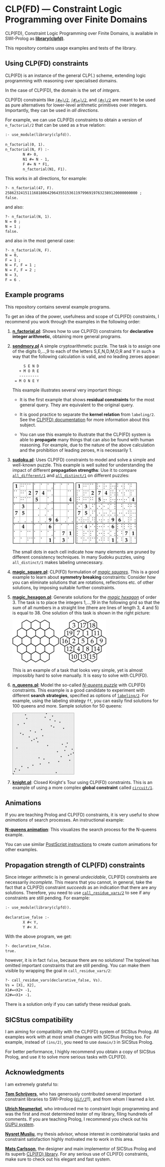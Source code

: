 # CLP(FD) &mdash; Constraint Logic Programming over Finite Domains

CLP(FD), Constraint Logic Programming over Finite Domains, is
available in SWI-Prolog as
**[library(clpfd)](http://www.swi-prolog.org/man/clpfd.html)**.

This repository contains usage examples and tests of the library.

## Using CLP(FD) constraints

CLP(FD) is an instance of the general CLP(.) scheme, extending logic
programming with reasoning over specialised domains.

In the case of CLP(FD), the domain is the set of _integers_.

CLP(FD) constraints like
[`(#=)/2`](http://www.swi-prolog.org/pldoc/doc_for?object=%23%3D%20/%202),
[`(#\=)/2`](http://www.swi-prolog.org/pldoc/doc_for?object=%23%5C%3D%20/%202),
and
[`(#<)/2`](http://www.swi-prolog.org/pldoc/doc_for?object=%23%3C%20/%202)
are meant to be used as pure alternatives for lower-level arithmetic
primitives over integers. Importantly, they can be used in *all
directions*.

For example, we can use CLP(FD) constraints to obtain a version of
`n_factorial/2` that can be used as a true relation:

    :- use_module(library(clpfd)).

    n_factorial(0, 1).
    n_factorial(N, F) :-
            N #> 0,
            N1 #= N - 1,
            F #= N * F1,
            n_factorial(N1, F1).

This works in all directions, for example:

    ?- n_factorial(47, F).
    258623241511168180642964355153611979969197632389120000000000 ;
    false.

and also:

    ?- n_factorial(N, 1).
    N = 0 ;
    N = 1 ;
    false.

and also in the most general case:

    ?- n_factorial(N, F).
    N = 0,
    F = 1 ;
    N = F, F = 1 ;
    N = F, F = 2 ;
    N = 3,
    F = 6 .

## Example programs

This repository contains several example programs.

To get an idea of the power, usefulness and scope of CLP(FD)
constraints, I recommend you work through the examples in the
following order:

1. [**n_factorial.pl**](n_factorial.pl): Shows how to use CLP(FD)
   constraints for **declarative integer arithmetic**, obtaining more
   general programs.

2. [**sendmory.pl**](sendmory.pl) A simple cryptoarithmetic puzzle.
   The task is to assign one of the digits 0,...,9 to each of the
   letters S,E,N,D,M,O,R and Y in such a way that the following
   calculation is valid, and no leading zeroes appear:

            S E N D
          + M O R E
          ---------
        = M O N E Y

   This example illustrates several very important things:

   * It is the first example that shows **residual constraints** for the
     most general query. They are equivalent to the original query.

   * It is good practice to separate the **kernel relation** from
     `labeling/2`. See the [CLP(FD)
     documentation](http://www.swi-prolog.org/man/clpfd.html) for more
     information about this subject.

   * You can use this example to illustrate that the CLP(FD) system is able
     to **propagate** many things that can also be found with human
     reasoning. For example, due to the nature of the above calculation and
     the prohibition of leading zeroes, `M` is necessarily 1.

3. [**sudoku.pl**](sudoku.pl): Uses CLP(FD) constraints to model and solve
   a simple and well-known puzzle. This example is well suited for
   understanding the impact of different **propagation strengths**: Use it
   to compare
   [`all_different/1`](http://www.swi-prolog.org/pldoc/man?predicate=all_different/1)
   and
   [`all_distinct/1`](http://www.swi-prolog.org/pldoc/man?predicate=all_distinct/1)
   on different puzzles:

   ![Sudoku with all_different/1](sudoku_all_different.png) ![Sudoku with all_distinct/1](sudoku_all_distinct.png)

   The small dots in each cell indicate how many elements are pruned by
   different consistency techniques. In many Sudoku puzzles, using
   `all_distinct/1` makes labeling unnecessary.

4. [**magic_square.pl**](magic_square.pl): CLP(FD) formulation of [*magic
   squares*](http://mathworld.wolfram.com/MagicSquare.html). This is a good
   example to learn about **symmetry breaking** constraints: Consider how
   you can eliminate solutions that are rotations, reflections etc. of
   other solutions, by imposing suitable further constraints.

5. [**magic_hexagon.pl**](magic_hexagon.pl): Generate solutions for the
   [*magic hexagon*](http://mathworld.wolfram.com/MagicHexagon.html) of
   order 3. The task is to place the integers 1,...,19 in the following
   grid so that the sum of all numbers in a straight line (there are lines
   of length 3, 4 and 5) is equal to 38. One solution of this task is shown
   in the right picture:

   ![Magic hexagon grid](magic_hexagon.png) ![Magic hexagon solution](magic_hexagon_solution.png)

   This is an example of a task that looks very simple, yet is almost
   impossibly hard to solve manually. It is easy to solve with CLP(FD).

6. [**n_queens.pl**](n_queens.pl): Model the so-called [*N-queens
   puzzle*](https://en.wikipedia.org/wiki/Eight_queens_puzzle) with CLP(FD)
   constraints. This example is a good candidate to experiment with
   different **search strategies**, specified as options of
   [`labeling/2`](http://www.swi-prolog.org/pldoc/man?predicate=labeling/2).
   For example, using the labeling strategy `ff`, you can easliy find
   solutions for 100 queens and more. Sample solution for 50 queens:

   ![Solution for 50 queens](queens50_solution.png)

7. [**knight.pl**](knight.pl): Closed Knight's Tour using CLP(FD)
   constraints. This is an example of using a more complex **global
   constraint** called
   [`circuit/1`](http://www.swi-prolog.org/pldoc/man?predicate=circuit/1).

## Animations

If you are teaching Prolog and CLP(FD) constraints, it is very useful
to show *animations* of search processes. An instructional example:

[**N-queens animation**](http://www.metalevel.at/queens/): This
visualizes the search process for the N-queens example.

You can use similar [PostScript
instructions](http://www.metalevel.at/postscript/animations.html) to
create custom animations for other examples.

## Propagation strength of CLP(FD) constraints

Since integer arithmetic is in general *undecidable*, CLP(FD)
constraints are necessarily *incomplete*. This means that you cannot,
in general, take the fact that a CLP(FD) constraint *succeeds* as an
indication that there are any solutions. Therefore, you need to use
[`call_residue_vars/2`](http://www.swi-prolog.org/pldoc/man?predicate=call_residue_vars/2)
to see if any constraints are still pending. For example:

    :- use_module(library(clpfd)).

    declarative_false :-
            X #< Y,
            Y #< X.

With the above program, we get:

    ?- declarative_false.
    true.

however, it is in fact `false`, because there are no solutions! The
toplevel has omitted important constraints that are still pending. You
can make them visible by wrapping the goal in `call_residue_vars/2`:

    ?- call_residue_vars(declarative_false, Vs).
    Vs = [X1, X2],
    X1#=<X2+ -1,
    X2#=<X1+ -1.

There is a solution only if you can satisfy these residual goals.

## SICStus compatibility

I am aiming for compatibility with the CLP(FD) system of SICStus
Prolog. All examples work with at most small changes with SICStus
Prolog too. For example, instead of `(ins/2)`, you need to use
`domain/3` in SICStus Prolog.

For better performance, I highly recommend you obtain a copy of
SICStus Prolog, and use it to solve more serious tasks with CLP(FD).

## Acknowledgments

I am extremely grateful to:

[**Tom Schrijvers**](http://people.cs.kuleuven.be/~tom.schrijvers/),
who has generously contributed several important constraint libraries
to SWI-Prolog
([`dif/2`](http://www.swi-prolog.org/pldoc/man?predicate=dif/2)!!),
and from whom I learned a lot.

[**Ulrich Neumerkel**](http://www.complang.tuwien.ac.at/ulrich/), who
introduced me to constraint logic programming and was the first and
most determined tester of my library, filing hundreds of comments. If
you are teaching Prolog, I recommend you check out his [GUPU
system](http://www.complang.tuwien.ac.at/ulrich/gupu/).

[**Nysret Musliu**](http://dbai.tuwien.ac.at/staff/musliu/), my thesis
advisor, whose interest in combinatorial tasks and constraint
satisfaction highly motivated me to work in this area.

[**Mats Carlsson**](https://www.sics.se/~matsc/), the designer and main
implementor of SICStus Prolog and its superb [CLP(FD)
library](https://sicstus.sics.se/sicstus/docs/latest4/html/sicstus.html/lib_002dclpfd.html#lib_002dclpfd).
For any serious use of CLP(FD) constraints, make sure to check out his
elegant and fast system.
